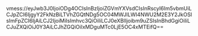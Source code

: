 vmess://eyJwb3J0IjoiODg4OCIsInBzIjoiZGVmYXVsdCIsInRscyI6Im5vbmUiLCJpZCI6IjgyY2FkNzBiLTVhZGQtNDg5OC04MWJlLWI4NWU2M2E3Y2JkOSIsImFpZCI6IjAiLCJ2IjoiMiIsImhvc3QiOiIiLCJ0eXBlIjoibm9uZSIsInBhdGgiOiIiLCJuZXQiOiJ0Y3AiLCJhZGQiOiIxMDguMTc0LjE5OC4xMTEifQ==
